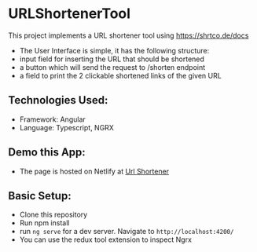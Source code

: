 # URLShortenerTool

This project implements a URL shortener tool using https://shrtco.de/docs
- The User Interface is simple, it has the following structure:
- input field for inserting the URL that should be shortened
- a button which will send the request to /shorten endpoint
- a field to print the 2 clickable shortened links of the given URL


## Technologies Used:
- Framework: Angular
- Language: Typescript, NGRX

## Demo this App:
- The page is hosted on Netlify at [Url Shortener](https://urlshortener.netlify.com)


## Basic Setup:
- Clone this repository
- Run npm install
- run `ng serve` for a dev server. Navigate to `http://localhost:4200/`
- You can use the redux tool extension to inspect Ngrx
